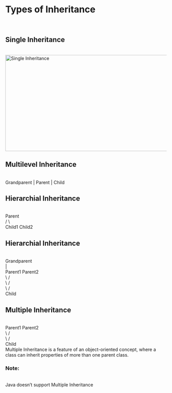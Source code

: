 <h1>Types of Inheritance</h1><br>
<h2>Single Inheritance</h2><br>
<img src="https://media.geeksforgeeks.org/wp-content/uploads/20220728111827/1-660x329.jpg" alt="Single Inheritance" width="602" height="300">



<h2>Multilevel Inheritance</h2><br>
Grandparent
     |
  Parent
     |
  Child

<h2>Hierarchial Inheritance</h2><br>
      Parent<br>
      /    \<br>
Child1  Child2<br>

<h2>Hierarchial Inheritance</h2><br>
      Grandparent<br>
         |<br>
      Parent1    Parent2<br>
         \        /<br>
          \      /<br>
           \    /<br>
            Child<br>

<h2>Multiple Inheritance</h2><br>
Parent1  Parent2 <br>
    \     /<br>
     \   /<br>
      Child<br>
Multiple Inheritance is a feature of an object-oriented concept, where a class can inherit properties of more than one parent class.<br>
<h3>Note:</h3><br>
Java doesn’t support Multiple Inheritance
